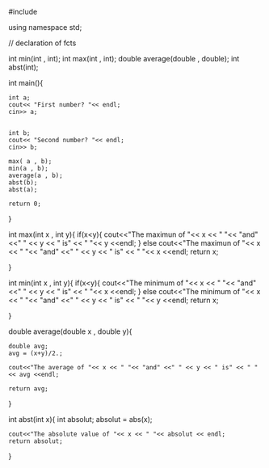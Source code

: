 #include <iostream>

using namespace std;

// declaration of fcts

int min(int , int);
int max(int , int);
double average(double , double);
int abst(int);

int main(){
    
    int a;
    cout<< "First number? "<< endl;
    cin>> a;
    
    
    int b;
    cout<< "Second number? "<< endl;
    cin>> b;
    
    max( a , b);
    min(a , b);
    average(a , b);
    abst(b);
    abst(a);
    
    return 0;
}

int max(int x , int y){
    if(x<y){
        cout<<"The maximun of "<< x << " "<< "and" <<" " << y << " is" << " "<< y <<endl;
    }
    else
        cout<<"The maximun of "<< x << " "<< "and" <<" " << y << " is" << " "<< x <<endl;
    return x;
    
}

int min(int x , int y){
    if(x<y){
        cout<<"The minimum of "<< x << " "<< "and" <<" " << y << " is" << " "<< x <<endl;
    }
    else
        cout<<"The minimum of "<< x << " "<< "and" <<" " << y << " is" << " "<< y <<endl;
    return x;
    
}

double average(double x , double y){
    
    double avg;
    avg = (x+y)/2.;
    
    cout<<"The average of "<< x << " "<< "and" <<" " << y << " is" << " "<< avg <<endl;
    
    return avg;
}

int abst(int x){
    int absolut;
    absolut = abs(x);
    
    cout<<"The absolute value of "<< x << " "<< absolut << endl;
    return absolut;
    
}
